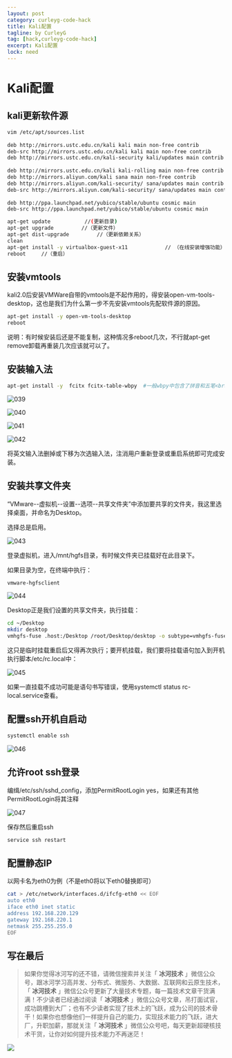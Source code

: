 ```yaml
---
layout: post
category: curleyg-code-hack
title: Kali配置
tagline: by CurleyG
tag: [hack,curleyg-code-hack]
excerpt: Kali配置
lock: need
---
```


# Kali配置

## kali更新软件源

```bash
vim /etc/apt/sources.list
 
deb http://mirrors.ustc.edu.cn/kali kali main non-free contrib
deb-src http://mirrors.ustc.edu.cn/kali kali main non-free contrib
deb http://mirrors.ustc.edu.cn/kali-security kali/updates main contrib non-free
 
deb http://mirrors.ustc.edu.cn/kali kali-rolling main non-free contrib
deb http://mirrors.aliyun.com/kali sana main non-free contrib
deb http://mirrors.aliyun.com/kali-security/ sana/updates main contrib non-free
deb-src http://mirrors.aliyun.com/kali-security/ sana/updates main contrib non-free
 
deb http://ppa.launchpad.net/yubico/stable/ubuntu cosmic main
deb-src http://ppa.launchpad.net/yubico/stable/ubuntu cosmic main

apt-get update           //(更新目录)
apt-get upgrade         //（更新文件）
apt-get dist-upgrade         //（更新依赖关系）
clean
apt-get install -y virtualbox-guest-x11            // （在线安装增强功能）
reboot     //（重启）
```

## 安装vmtools

kali2.0后安装VMWare自带的vmtools是不起作用的，得安装open-vm-tools-desktop，这也是我们为什么第一步不先安装vmtools先配软件源的原因。

```bash
apt-get install -y open-vm-tools-desktop
reboot
```

 说明：有时候安装后还是不能复制，这种情况多reboot几次，不行就apt-get remove卸载再重装几次应该就可以了。

## 安装输入法

```bash
apt-get install -y  fcitx fcitx-table-wbpy  #一般wbpy中包含了拼音和五笔<br>apt-get install -y fcitx-table-wubi         #如果wbpy中没有五笔则再安装这个包
```

![039](https://binghe.gitcode.host/assets/images/hack/2022-04-17-039.png)



![040](https://binghe.gitcode.host/assets/images/hack/2022-04-17-040.png)



![041](https://binghe.gitcode.host/assets/images/hack/2022-04-17-041.png)



![042](https://binghe.gitcode.host/assets/images/hack/2022-04-17-042.png)



将英文输入法删掉或下移为次选输入法，注消用户重新登录或重启系统即可完成安装。

## 安装共享文件夹

“VMware--虚拟机--设置--选项--共享文件夹”中添加要共享的文件夹，我这里选择桌面，并命名为Desktop。

选择总是启用。

![043](https://binghe.gitcode.host/assets/images/hack/2022-04-17-043.png)

登录虚拟机，进入/mnt/hgfs目录，有时候文件夹已挂载好在此目录下。

如果目录为空，在终端中执行：

```bash
vmware-hgfsclient
```

![044](https://binghe.gitcode.host/assets/images/hack/2022-04-17-044.png)

Desktop正是我们设置的共享文件夹，执行挂载：

```bash
cd ~/Desktop
mkdir desktop
vmhgfs-fuse .host:/Desktop /root/Desktop/desktop -o subtype=vmhgfs-fuse,allow_other
```

 这只是临时挂载重启后又得再次执行；要开机挂载，我们要将挂载语句加入到开机执行脚本/etc/rc.local中：

![045](https://binghe.gitcode.host/assets/images/hack/2022-04-17-045.png)

如果一直挂载不成功可能是语句书写错误，使用systemctl status rc-local.service查看。

## 配置ssh开机自启动

```bash
systemctl enable ssh
```

![046](https://binghe.gitcode.host/assets/images/hack/2022-04-17-046.png)

## 允许root ssh登录

编缉/etc/ssh/sshd_config，添加PermitRootLogin yes，如果还有其他PermitRootLogin将其注释

![047](https://binghe.gitcode.host/assets/images/hack/2022-04-17-047.png)

保存然后重启ssh

```bash
service ssh restart 
```

## 配置静态IP

以网卡名为eth0为例（不是eth0将以下eth0替换即可）

```bash
cat > /etc/network/interfaces.d/ifcfg-eth0 << EOF
auto eth0
iface eth0 inet static
address 192.168.220.129
gateway 192.168.220.1
netmask 255.255.255.0
EOF
```

## 写在最后

> 如果你觉得冰河写的还不错，请微信搜索并关注「 **冰河技术** 」微信公众号，跟冰河学习高并发、分布式、微服务、大数据、互联网和云原生技术，「 **冰河技术** 」微信公众号更新了大量技术专题，每一篇技术文章干货满满！不少读者已经通过阅读「 **冰河技术** 」微信公众号文章，吊打面试官，成功跳槽到大厂；也有不少读者实现了技术上的飞跃，成为公司的技术骨干！如果你也想像他们一样提升自己的能力，实现技术能力的飞跃，进大厂，升职加薪，那就关注「 **冰河技术** 」微信公众号吧，每天更新超硬核技术干货，让你对如何提升技术能力不再迷茫！


![](https://img-blog.csdnimg.cn/20200906013715889.png)
